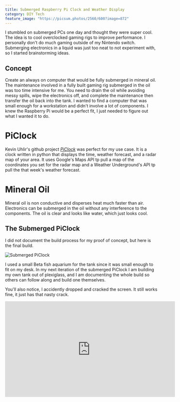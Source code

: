 ```yaml
---
title: Submerged Raspberry Pi Clock and Weather Display
category: DIY Tech
feature_image: "https://picsum.photos/2560/600?image=872"
---
```


I stumbled on submerged PCs one day and thought they were super cool. The idea is to cool overclocked gaming rigs to improve performance. I personally don't do much gaming outside of my Nintendo switch. Submerging electronics in a liquid was just too neat to not experiment with, so I started brainstorming ideas.

## Concept

Create an always on computer that would be fully submerged in mineral oil. The maintenance involved in a fully built gaming rig submerged in the oil was too time intensive for me. You need to drain the oil while avoiding messy spills, wipe the electronics off, and complete the maintenance then transfer the oil back into the tank. I wanted to find a computer that was small enough for a workstation and didn't involve a lot of components. I knew the Raspberry Pi would be a perfect fit, I just needed to figure out what I wanted it to do.

# PiClock

Kevin Uhlir's github project [*PiClock*](https://github.com/n0bel/PiClock) was perfect for my use case. It is a clock written in python that displays the time, weather forecast, and a radar map of your area. It uses Google's Maps API tp pull a map of the coordinates you set for the radar map and a Weather Underground's API tp pull the that week's weather forecast.

<!-- more -->

# Mineral Oil

Mineral oil is non conductive and disperses heat much faster than air. Electronics can be submerged in the oil without any interference to the components. The oil is clear and looks like water, which just looks cool. 

## The Submerged PiClock

I did not document the build process for my proof of concept, but here is the final build.

![Submerged PiClock](/assets/submergedPi.jpg)

I used a small Beta fish aquarium for the tank since it was small enough to fit on my desk. In my next iteration of the submerged PiClock I am building my own tank out of plexiglass, and I am documenting the whole build so others can follow along and build one themselves.

You'll also notice, I accidently dropped and cracked the screen. It still works fine, it just has that nasty crack.

<iframe width="560" height="315" src="https://www.youtube.com/embed/J79Xz3I8iyg" frameborder="0" allow="autoplay; encrypted-media" allowfullscreen></iframe>

